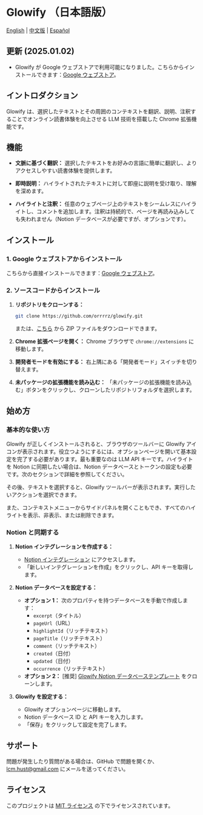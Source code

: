 # Glowify （日本語版）

[English](README.md) | [中文版](README_zh-CN.md) | [Español](README_es.md)

## 更新 (2025.01.02)

- Glowify が Google ウェブストアで利用可能になりました。こちらからインストールできます：[Google ウェブストア](https://chromewebstore.google.com/detail/glowify-your-reading-assi/cponpggghojjgjglfpcagclobgcghjig?authuser=0&hl=ja)。

## イントロダクション
Glowify は、選択したテキストとその周囲のコンテキストを翻訳、説明、注釈することでオンライン読書体験を向上させる LLM 技術を搭載した Chrome 拡張機能です。

## 機能
- **文脈に基づく翻訳：** 選択したテキストをお好みの言語に簡単に翻訳し、よりアクセスしやすい読書体験を提供します。

- **即時説明：** ハイライトされたテキストに対して即座に説明を受け取り、理解を深めます。

- **ハイライトと注釈：** 任意のウェブページ上のテキストをシームレスにハイライトし、コメントを追加します。注釈は持続的で、ページを再読み込みしても失われません（Notion データベースが必要ですが、オプションです）。

## インストール

### 1. Google ウェブストアからインストール
   こちらから直接インストールできます：[Google ウェブストア](https://chromewebstore.google.com/detail/glowify-your-reading-assi/cponpggghojjgjglfpcagclobgcghjig?authuser=0&hl=ja)。

### 2. ソースコードからインストール

1. **リポジトリをクローンする：**
   ```bash
   git clone https://github.com/orrrrz/glowify.git
   ```

   または、[こちら](https://github.com/orrrrz/glowify/blob/master/release/glowify-v1.0.2.zip) から ZIP ファイルをダウンロードできます。

2. **Chrome 拡張ページを開く：**
   Chrome ブラウザで `chrome://extensions` に移動します。

3. **開発者モードを有効にする：**
   右上隅にある「開発者モード」スイッチを切り替えます。

4. **未パッケージの拡張機能を読み込む：**
   「未パッケージの拡張機能を読み込む」ボタンをクリックし、クローンしたリポジトリフォルダを選択します。

## 始め方

### 基本的な使い方

Glowify が正しくインストールされると、ブラウザのツールバーに Glowify アイコンが表示されます。役立つようにするには、オプションページを開いて基本設定を完了する必要があります。最も重要なのは LLM API キーです。ハイライトを Notion に同期したい場合は、Notion データベースとトークンの設定も必要です。次のセクションで詳細を参照してください。

その後、テキストを選択すると、Glowify ツールバーが表示されます。実行したいアクションを選択できます。

また、コンテキストメニューからサイドパネルを開くこともでき、すべてのハイライトを表示、非表示、または削除できます。

### Notion と同期する

1. **Notion インテグレーションを作成する：**
   - [Notion インテグレーション](https://www.notion.so/my-integrations) にアクセスします。
   - 「新しいインテグレーションを作成」をクリックし、API キーを取得します。

2. **Notion データベースを設定する：**
   - **オプション 1：** 次のプロパティを持つデータベースを手動で作成します：
     - `excerpt`（タイトル）
     - `pageUrl`（URL）
     - `highlightId`（リッチテキスト）
     - `pageTitle`（リッチテキスト）
     - `comment`（リッチテキスト）
     - `created`（日付）
     - `updated`（日付）
     - `occurrence`（リッチテキスト）
   - **オプション 2：** [推奨] [Glowify Notion データベーステンプレート](https://www.notion.so/ce34483fe9d048a380d850d682fae25d?v=fff36e411feb814b8b80000c46bb500a) をクローンします。

3. **Glowify を設定する：**
   - Glowify オプションページに移動します。
   - Notion データベース ID と API キーを入力します。
   - 「保存」をクリックして設定を完了します。

## サポート

問題が発生したり質問がある場合は、GitHub で問題を開くか、[lcm.hust@gmail.com](mailto:lcm.hust@gmail.com) にメールを送ってください。

## ライセンス

このプロジェクトは [MIT ライセンス](LICENSE) の下でライセンスされています。